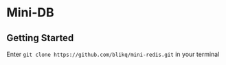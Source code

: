 # Mini-DB

## Getting Started
Enter `git clone https://github.com/blikq/mini-redis.git` in your terminal